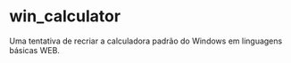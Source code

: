 # win_calculator
Uma tentativa de recriar a calculadora padrão do Windows em linguagens básicas WEB.
